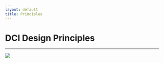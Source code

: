 ```yaml
---
layout: default
title: Principles
---
```


# DCI Design Principles
* * *
![](https://city-of-melbourne.github.io/design-system/design-system/img/principles.png)

